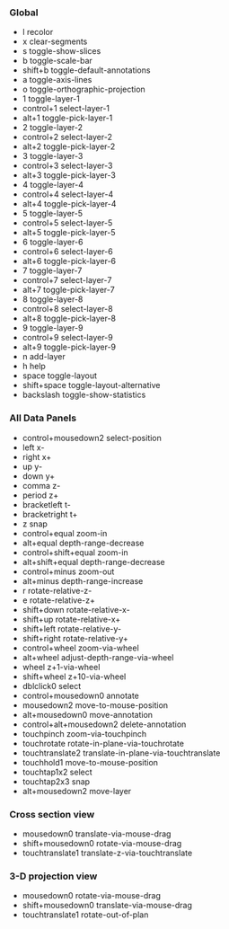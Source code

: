 ### Global
* l recolor
* x clear-segments
* s toggle-show-slices
* b toggle-scale-bar
* shift+b toggle-default-annotations
* a toggle-axis-lines
* o toggle-orthographic-projection
* 1 toggle-layer-1
* control+1 select-layer-1
* alt+1 toggle-pick-layer-1
* 2 toggle-layer-2
* control+2 select-layer-2
* alt+2 toggle-pick-layer-2
* 3 toggle-layer-3
* control+3 select-layer-3
* alt+3 toggle-pick-layer-3
* 4 toggle-layer-4
* control+4 select-layer-4
* alt+4 toggle-pick-layer-4
* 5 toggle-layer-5
* control+5 select-layer-5
* alt+5 toggle-pick-layer-5
* 6 toggle-layer-6
* control+6 select-layer-6
* alt+6 toggle-pick-layer-6
* 7 toggle-layer-7
* control+7 select-layer-7
* alt+7 toggle-pick-layer-7
* 8 toggle-layer-8
* control+8 select-layer-8
* alt+8 toggle-pick-layer-8
* 9 toggle-layer-9
* control+9 select-layer-9
* alt+9 toggle-pick-layer-9
* n add-layer
* h help
* space toggle-layout
* shift+space toggle-layout-alternative
* backslash toggle-show-statistics
### All Data Panels
* control+mousedown2 select-position
* left x-
* right x+
* up y-
* down y+
* comma z-
* period z+
* bracketleft t-
* bracketright t+
* z snap
* control+equal zoom-in
* alt+equal depth-range-decrease
* control+shift+equal zoom-in
* alt+shift+equal depth-range-decrease
* control+minus zoom-out
* alt+minus depth-range-increase
* r rotate-relative-z-
* e rotate-relative-z+
* shift+down rotate-relative-x-
* shift+up rotate-relative-x+
* shift+left rotate-relative-y-
* shift+right rotate-relative-y+
* control+wheel zoom-via-wheel
* alt+wheel adjust-depth-range-via-wheel
* wheel z+1-via-wheel
* shift+wheel z+10-via-wheel
* dblclick0 select
* control+mousedown0 annotate
* mousedown2 move-to-mouse-position
* alt+mousedown0 move-annotation
* control+alt+mousedown2 delete-annotation
* touchpinch zoom-via-touchpinch
* touchrotate rotate-in-plane-via-touchrotate
* touchtranslate2 translate-in-plane-via-touchtranslate
* touchhold1 move-to-mouse-position
* touchtap1x2 select
* touchtap2x3 snap
* alt+mousedown2 move-layer
### Cross section view 
* mousedown0 translate-via-mouse-drag 
* shift+mousedown0 rotate-via-mouse-drag 
* touchtranslate1 translate-z-via-touchtranslate 
### 3-D projection view
* mousedown0 rotate-via-mouse-drag
* shift+mousedown0 translate-via-mouse-drag
* touchtranslate1 rotate-out-of-plan
